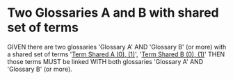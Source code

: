 # Two Glossaries A and B with shared set of terms

GIVEN there are two glossaries 'Glossary A' AND 'Glossary B' (or more) with a
shared set of terms '[Term Shared A][1][ (0)][1][, (1)][2]', '[Term Shared B][3][ (0)][3][, (1)][4]' THEN those terms MUST be
linked WITH both glossaries 'Glossary A' AND 'Glossary B' (or more).

[1]: shared-terms-glossary-a.md#term-shared-a "'Term Shared A' MUST be linked WITH both glossaries 'Glossary A' AND 'Glossary B'."

[2]: shared-terms-glossary-b.md#term-shared-a "'Term Shared A' MUST be linked WITH both glossaries 'Glossary A' AND 'Glossary B'."

[3]: shared-terms-glossary-a.md#term-shared-b "'Term Shared B' MUST be linked WITH both glossaries 'Glossary A' AND 'Glossary B'."

[4]: shared-terms-glossary-b.md#term-shared-b "'Term Shared B' MUST be linked WITH both glossaries 'Glossary A' AND 'Glossary B'."
